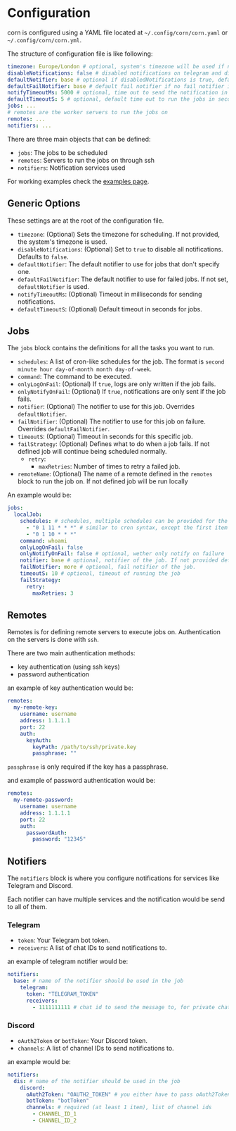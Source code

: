 # Configuration

corn is configured using a YAML file located at `~/.config/corn/corn.yaml` or `~/.config/corn/corn.yml`.

The structure of configuration file is like following:

```yaml
timezone: Europe/London # optional, system's timezone will be used if not provided
disableNotifications: false # disabled notifications on telegram and discord. DEFAULT: false
defaultNotifier: base # optional if disabledNotifications is true, default notifier if no notifier is provided for the job
defaultFailNotifier: base # default fail notifier if no fail notifier is provided for the job. If not provided, defaultNotifier will be used
notifyTimeoutMs: 5000 # optional, time out to send the notification in milliseconds
defaultTimeoutS: 5 # optional, default time out to run the jobs in seconds
jobs: ...
# remotes are the worker servers to run the jobs on
remotes: ...
notifiers: ...
```

There are three main objects that can be defined:

- `jobs`: The jobs to be scheduled
- `remotes`: Servers to run the jobs on through ssh
- `notifiers`: Notification services used

For working examples check the [examples page](../examples).

## Generic Options

These settings are at the root of the configuration file.

- `timezone`: (Optional) Sets the timezone for scheduling. If not provided, the system's timezone is used.
- `disableNotifications`: (Optional) Set to `true` to disable all notifications. Defaults to `false`.
- `defaultNotifier`: The default notifier to use for jobs that don't specify one.
- `defaultFailNotifier`: The default notifier to use for failed jobs. If not set, `defaultNotifier` is used.
- `notifyTimeoutMs`: (Optional) Timeout in milliseconds for sending notifications.
- `defaultTimeoutS`: (Optional) Default timeout in seconds for jobs.

## Jobs

The `jobs` block contains the definitions for all the tasks you want to run.

- `schedules`: A list of cron-like schedules for the job. The format is `second minute hour day-of-month month day-of-week`.
- `command`: The command to be executed.
- `onlyLogOnFail`: (Optional) If `true`, logs are only written if the job fails.
- `onlyNotifyOnFail`: (Optional) If `true`, notifications are only sent if the job fails.
- `notifier`: (Optional) The notifier to use for this job. Overrides `defaultNotifier`.
- `failNotifier`: (Optional) The notifier to use for this job on failure. Overrides `defaultFailNotifier`.
- `timeoutS`: (Optional) Timeout in seconds for this specific job.
- `failStrategy`: (Optional) Defines what to do when a job fails. If not defined job will continue being scheduled normally.
  - `retry`:
    - `maxRetries`: Number of times to retry a failed job.
- `remoteName`: (Optional) The name of a remote defined in the `remotes` block to run the job on. If not defined job will be run locally

An example would be:

```yaml
jobs:
  localJob:
    schedules: # schedules, multiple schedules can be provided for the same job
      - "0 1 11 * * *" # similar to cron syntax, except the first item (0) is the second
      - "0 1 10 * * *"
    command: whoami
    onlyLogOnFail: false
    onlyNotifyOnFail: false # optional, wether only notify on failure
    notifier: base # optional, notifier of the job. If not provided defaultNotifier will be used.
    failNotifier: more # optional, fail notifier of the job.
    timeoutS: 10 # optional, timeout of running the job
    failStrategy:
      retry:
        maxRetries: 3
```

## Remotes

Remotes is for defining remote servers to execute jobs on. Authentication on the servers is done with `ssh`.

There are two main authentication methods:

- key authentication (using ssh keys)
- password authentication

an example of key authentication would be:

```yaml
remotes:
  my-remote-key:
    username: username
    address: 1.1.1.1
    port: 22
    auth:
      keyAuth:
        keyPath: /path/to/ssh/private.key
        passphrase: ""
```

`passphrase` is only required if the key has a passphrase.

and example of password authentication would be:

```yaml
remotes:
  my-remote-password:
    username: username
    address: 1.1.1.1
    port: 22
    auth:
      passwordAuth:
        password: "12345"
```

## Notifiers

The `notifiers` block is where you configure notifications for services like Telegram and Discord.

Each notifier can have multiple services and the notification would be send to all of them.

### Telegram

- `token`: Your Telegram bot token.
- `receivers`: A list of chat IDs to send notifications to.

an example of telegram notifier would be:

```yaml
notifiers:
  base: # name of the notifier should be used in the job
    telegram:
      token: "TELEGRAM_TOKEN"
      receivers:
        - 1111111111 # chat id to send the message to, for private chats it is equivalent to userId
```

### Discord

- `oAuth2Token` or `botToken`: Your Discord token.
- `channels`: A list of channel IDs to send notifications to.

an example would be:

```yaml
notifiers:
  dis: # name of the notifier should be used in the job
    discord:
      oAuth2Token: "OAUTH2_TOKEN" # you either have to pass oAuth2Token or botToken
      botToken: "botToken"
      channels: # required (at least 1 item), list of channel ids
        - CHANNEL_ID_1
        - CHANNEL_ID_2
```

